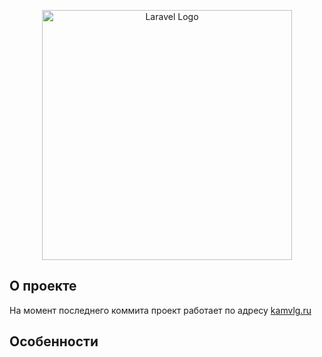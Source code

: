 <p align="center"><a href="https://laravel.com" target="_blank"><img src="https://raw.githubusercontent.com/laravel/art/master/logo-lockup/5%20SVG/2%20CMYK/1%20Full%20Color/laravel-logolockup-cmyk-red.svg" width="400" alt="Laravel Logo"></a></p>

## О проекте

На момент последнего коммита проект работает по адресу [kamvlg.ru](https://www.kamvlg.ru/)

## Особенности

